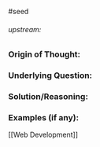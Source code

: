 #seed 
###### upstream: 

### Origin of Thought:


### Underlying Question: 


### Solution/Reasoning: 


### Examples (if any): 

[[Web Development]]